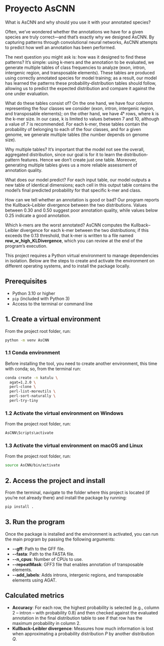 # Proyecto AsCNN

What is AsCNN and why should you use it with your annotated species?

Often, we’ve wondered whether the annotations we have for a given species are truly correct—and that’s exactly why we designed AsCNN. By capturing patterns through convolutional neural networks, AsCNN attempts to predict how well an annotation has been performed.

The next question you might ask is: how was it designed to find these patterns? It’s simple: using k-mers and the annotation to be evaluated, we generate multiple tables of class frequencies to analyze (exon, intron, intergenic region, and transposable elements). These tables are produced using correctly annotated species for model training; as a result, our model has learned the patterns these probability‐distribution tables should follow, allowing us to predict the expected distribution and compare it against the one under evaluation.

What do these tables consist of? On the one hand, we have four columns representing the four classes we consider (exon, intron, intergenic region, and transposable elements); on the other hand, we have 4ᵏ rows, where k is the k-mer size. In our case, k is limited to values between 7 and 10, although a value of 7 is recommended. For each k-mer, these tables contain the probability of belonging to each of the four classes, and for a given genome, we generate multiple tables (the number depends on genome size).

Why multiple tables? It’s important that the model not see the overall, aggregated distribution, since our goal is for it to learn the distribution‐pattern features. Hence we don’t create just one table. Moreover, generating multiple tables gives us a more reliable assessment of annotation quality.

What does our model predict? For each input table, our model outputs a new table of identical dimensions; each cell in this output table contains the model’s final predicted probability for that specific k-mer and class.

How can we tell whether an annotation is good or bad? Our program reports the Kullback–Leibler divergence between the two distributions. Values between 0.30 and 0.50 suggest poor annotation quality, while values below 0.25 indicate a good annotation.

Which k-mers are the worst annotated? AsCNN computes the Kullback–Leibler divergence for each k-mer between the two distributions; if this exceeds the 0.13 threshold, that k-mer is written to a file named **row_w_high_KLDivergence**, which you can review at the end of the program’s execution.

This project requires a Python virtual environment to manage dependencies in isolation. Below are the steps to create and activate the environment on different operating systems, and to install the package locally.

## Prerequisites

- Python 3.10 or higher
- `pip` (included with Python 3)
- Access to the terminal or command line

## 1. Create a virtual environment

From the project root folder, run:

```bash
python -m venv AsCNN
```

### 1.1 Conda environment

Before installing the tool, you need to create another environment, this time with conda; so, from the terminal run:

```bash
conda create -n katulu \
  agat=1.2.0 \
  perl-clone \
  perl-list-moreutils \
  perl-sort-naturally \
  perl-try-tiny
```

### 1.2 Activate the virtual environment on Windows

From the project root folder, run:

```bash
AsCNN\Scripts\activate
```

### 1.3 Activate the virtual environment on macOS and Linux

From the project root folder, run:

```bash
source AsCNN/bin/activate
```


## 2. Access the project and install

From the terminal, navigate to the folder where this project is located (if you’re not already there) and install the package by running:

```bash
pip install .
```

## 3. Run the program

Once the package is installed and the environment is activated, you can run the main program by passing the following arguments:

- **--gff**: Path to the GFF file.  
- **--fasta**: Path to the FASTA file.  
- **--n_cpus**: Number of CPUs to use.  
- **--repeatMask**: GFF3 file that enables annotation of transposable elements.  
- **--add_labels**: Adds introns, intergenic regions, and transposable elements using AGAT.  


## Calculated metrics

- **Accuracy**: For each row, the highest probability is selected (e.g., column 2 – intron – with probability 0.8) and then checked against the evaluated annotation in the final distribution table to see if that row has the maximum probability in column 2.
- **Kullback–Leibler divergence**: Measures how much information is lost when approximating a probability distribution _P_ by another distribution _Q_.

